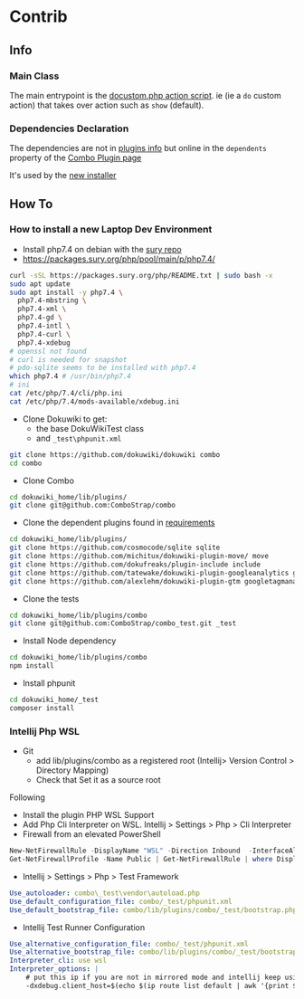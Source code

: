 # Contrib

## Info

### Main Class

The main entrypoint is the [docustom.php action script](action/docustom.php). ie
(ie a `do` custom action) that takes over action such as `show` (default).

### Dependencies Declaration

The dependencies are not in [plugins info](plugin.info.txt) but online in the `dependents`
property of the [Combo Plugin page](https://www.dokuwiki.org/plugin:combo)

It's used by the [new installer](https://www.patreon.com/posts/new-extension-116501986)

## How To
### How to install a new Laptop Dev Environment

* Install php7.4 on debian with
  the [sury repo](https://github.com/oerdnj/deb.sury.org/wiki/Frequently-Asked-Questions#how-to-enable-the-debsuryorg-repository)
* https://packages.sury.org/php/pool/main/p/php7.4/

```bash
curl -sSL https://packages.sury.org/php/README.txt | sudo bash -x
sudo apt update
sudo apt install -y php7.4 \
  php7.4-mbstring \
  php7.4-xml \
  php7.4-gd \
  php7.4-intl \
  php7.4-curl \
  php7.4-xdebug
# openssl not found
# curl is needed for snapshot
# pdo-sqlite seems to be installed with php7.4
which php7.4 # /usr/bin/php7.4
# ini
cat /etc/php/7.4/cli/php.ini
cat /etc/php/7.4/mods-available/xdebug.ini
```

* Clone Dokuwiki to get:
    * the base DokuWikiTest class
    * and `_test\phpunit.xml`

```bash
git clone https://github.com/dokuwiki/dokuwiki combo
cd combo
```

* Clone Combo

```bash
cd dokuwiki_home/lib/plugins/
git clone git@github.com:ComboStrap/combo
```

* Clone the dependent plugins found in [requirements](requirements.txt)

```bash
cd dokuwiki_home/lib/plugins/
git clone https://github.com/cosmocode/sqlite sqlite
git clone https://github.com/michitux/dokuwiki-plugin-move/ move
git clone https://github.com/dokufreaks/plugin-include include
git clone https://github.com/tatewake/dokuwiki-plugin-googleanalytics googleanalytics
git clone https://github.com/alexlehm/dokuwiki-plugin-gtm googletagmanager
```

* Clone the tests
```bash
cd dokuwiki_home/lib/plugins/combo
git clone git@github.com:ComboStrap/combo_test.git _test
```

* Install Node dependency
```bash
cd dokuwiki_home/lib/plugins/combo
npm install
```

* Install phpunit

```bash
cd dokuwiki_home/_test
composer install
```



### Intellij Php WSL

* Git
    * add lib/plugins/combo as a registered root (Intellij> Version Control > Directory Mapping)
    * Check that Set it as a source root

Following [](https://www.jetbrains.com/help/phpstorm/how-to-use-wsl-development-environment-in-product.html#open-a-project-in-wsl)

* Install the plugin PHP WSL Support
* Add Php Cli Interpreter on WSL. Intellij > Settings > Php > Cli Interpreter
* Firewall from an elevated PowerShell

```powershell
New-NetFirewallRule -DisplayName "WSL" -Direction Inbound  -InterfaceAlias "vEthernet (WSL (Hyper-V firewall))"  -Action Allow
Get-NetFirewallProfile -Name Public | Get-NetFirewallRule | where DisplayName -ILike "IntelliJ IDEA*" | Disable-NetFirewallRule
```

* Intellij > Settings > Php > Test Framework

```yaml
Use_autoloader: combo\_test\vendor\autoload.php
Use_default_configuration_file: combo/_test/phpunit.xml
Use_default_bootstrap_file: combo/lib/plugins/combo/_test/bootstrap.php
```

* Intellij Test Runner Configuration

```yaml
Use_alternative_configuration_file: combo/_test/phpunit.xml
Use_alternative_bootstrap_file: combo/lib/plugins/combo/_test/bootstrap.php
Interpreter_cli: use wsl
Interpreter_options: |
    # put this ip if you are not in mirrored mode and intellij keep using 127.0.0.1
    -dxdebug.client_host=$(echo $(ip route list default | awk '{print $3}'))
```
